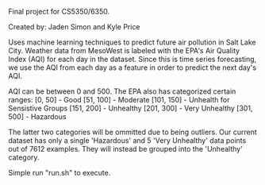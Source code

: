 Final project for CS5350/6350.

Created by: Jaden Simon and Kyle Price

Uses machine learning techniques to predict future air pollution in Salt Lake City.
Weather data from MesoWest is labeled with the EPA's Air Quality Index (AQI) for each day in the dataset.
Since this is time series forecasting, we use the AQI from each day as a feature in order to predict the next day's AQI.


AQI can be between 0 and 500. The EPA also has categorized certain ranges:
[0, 50] - Good
[51, 100] - Moderate
[101, 150] - Unhealth for Sensistive Groups
[151, 200] - Unhealthy
[201, 300] - Very Unhealthy
[301, 500] - Hazardous

The latter two categories will be ommitted due to being outliers. Our current dataset has only a single 'Hazardous' and 5 'Very Unhealthy' data points out of 7612 examples. They will instead be grouped into the 'Unhealthy' category.

Simple run "run.sh" to execute.
